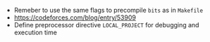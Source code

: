 - Remeber to use the same flags to precompile `bits` as in `Makefile`
- https://codeforces.com/blog/entry/53909
- Define preprocessor directive `LOCAL_PROJECT` for debugging and execution time